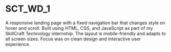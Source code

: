 # SCT_WD_1
A responsive landing page with a fixed navigation bar that changes style on hover and scroll. Built using HTML, CSS, and JavaScript as part of my SkillCraft Technology internship. The layout is mobile-friendly and adapts to all screen sizes. Focus was on clean design and interactive user experience.
